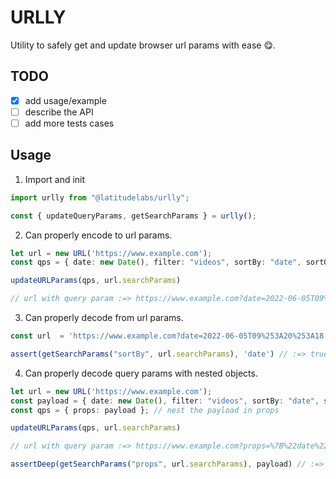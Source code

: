 # URLLY

Utility to safely get and update browser url params with ease 😋.

## TODO

- [X] add usage/example
- [ ] describe the API
- [ ] add more tests cases

## Usage

1. Import and init

```ts
import urlly from "@latitudelabs/urlly";

const { updateQueryParams, getSearchParams } = urlly();
```

2. Can properly encode to url params.

```ts
let url = new URL('https://www.example.com');
const qps = { date: new Date(), filter: "videos", sortBy: "date", sortOrder: "desc" };

updateURLParams(qps, url.searchParams)

// url with query param :=> https://www.example.com?date=2022-06-05T09%253A20%253A18.678Z&filter=videos&sortBy=date&sortOrder=desc
```

3. Can properly decode from url params.

```ts
const url  = 'https://www.example.com?date=2022-06-05T09%253A20%253A18.678Z&filter=videos&sortBy=date&sortOrder=desc'

assert(getSearchParams("sortBy", url.searchParams), 'date') // :=> true
```

4. Can properly decode query params with nested objects.

```ts
let url = new URL('https://www.example.com');
const payload = { date: new Date(), filter: "videos", sortBy: "date", sortOrder: "desc" };
const qps = { props: payload }; // nest the payload in props

updateURLParams(qps, url.searchParams) 

// url with query param :=> https://www.example.com?props=%7B%22date%22%3A%222022-06-05T09%3A27%3A08.110Z%22%2C%22filter%22%3A%22videos%22%2C%22sortBy%22%3A%22date%22%2C%22sortOrder%22%3A%22desc%22%7D

assertDeep(getSearchParams("props", url.searchParams), payload) // :=> true
```

